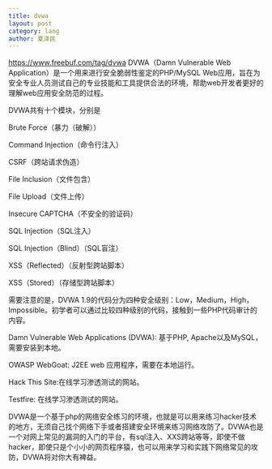 ```yaml
---
title: dvwa
layout: post
category: lang
author: 夏泽民
---
```

https://www.freebuf.com/tag/dvwa
DVWA（Damn Vulnerable Web Application）是一个用来进行安全脆弱性鉴定的PHP/MySQL Web应用，旨在为安全专业人员测试自己的专业技能和工具提供合法的环境，帮助web开发者更好的理解web应用安全防范的过程。

DVWA共有十个模块，分别是

Brute Force（暴力（破解））

Command Injection（命令行注入）

CSRF（跨站请求伪造）

File Inclusion（文件包含）

File Upload（文件上传）

Insecure CAPTCHA（不安全的验证码）

SQL Injection（SQL注入）

SQL Injection（Blind）（SQL盲注）

XSS（Reflected）（反射型跨站脚本）

XSS（Stored）（存储型跨站脚本）

需要注意的是，DVWA 1.9的代码分为四种安全级别：Low，Medium，High，Impossible。初学者可以通过比较四种级别的代码，接触到一些PHP代码审计的内容。
<!-- more -->
Damn Vulnerable Web Applications (DVWA): 基于PHP, Apache以及MySQL，需要安装到本地。

OWASP WebGoat: J2EE web 应用程序，需要在本地运行。

Hack This Site:在线学习渗透测试的网站。

Testfire: 在线学习渗透测试的网站。

DVWA是一个基于php的网络安全练习的环境，也就是可以用来练习hacker技术的地方，无须自己找个网络下手或者搭建安全环境来练习网络攻防了。DVWA也是一个对网上常见的漏洞的入门的平台，有sql注入、XXS跨站等等，即使不做hacker，即使只是个小小的网页程序猿，也可以用来学习和实践下网络常见的攻防，DVWA将对你大有裨益。
